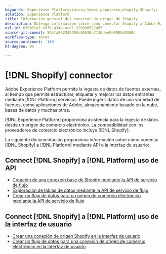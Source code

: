 ```yaml
---
keywords: Experience Platform;inicio;temas populares;shopify;Shopify;
solution: Experience Platform
title: Información general del conector de origen de Shopify
description: Obtenga información sobre cómo conectar Shopify a Adobe Experience Platform mediante API o la interfaz de usuario.
exl-id: 636b31a7-e5f9-434a-acd1-226096522495
source-git-commit: 59dfa862388394a68630a7136dee8e8988d0368c
workflow-type: tm+mt
source-wordcount: '160'
ht-degree: 0%

---
```


# [!DNL Shopify] connector

Adobe Experience Platform permite la ingesta de datos de fuentes externas, al tiempo que permite estructurar, etiquetar y mejorar los datos entrantes mediante [!DNL Platform] servicios. Puede ingerir datos de una variedad de fuentes, como aplicaciones de Adobe, almacenamiento basado en la nube, bases de datos y muchas otras.

[!DNL Experience Platform] proporciona asistencia para la ingesta de datos desde un origen de comercio electrónico. La compatibilidad con los proveedores de comercio electrónico incluye [!DNL Shopify].

La siguiente documentación proporciona información sobre cómo conectar [!DNL Shopify] a [!DNL Platform] mediante API o la interfaz de usuario:

## Connect [!DNL Shopify] a [!DNL Platform] uso de API

- [Creación de una conexión base de Shopify mediante la API de servicio de flujo](../../tutorials/api/create/ecommerce/shopify.md)
- [Exploración de tablas de datos mediante la API de servicio de flujo](../../tutorials/api/explore/tabular.md)
- [Crear un flujo de datos para un origen de comercio electrónico mediante la API de servicio de flujo](../../tutorials/api/collect/ecommerce.md)

## Connect [!DNL Shopify] a [!DNL Platform] uso de la interfaz de usuario

- [Crear una conexión de origen Shopify en la interfaz de usuario](../../tutorials/ui/create/ecommerce/shopify.md)
- [Crear un flujo de datos para una conexión de origen de comercio electrónico en la interfaz de usuario](../../tutorials/ui/dataflow/ecommerce.md)
